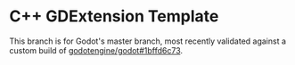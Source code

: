 # C++ GDExtension Template

This branch is for Godot's master branch, most recently validated against a custom build of [godotengine/godot#1bffd6c73](https://github.com/godotengine/godot/commit/1bffd6c73).